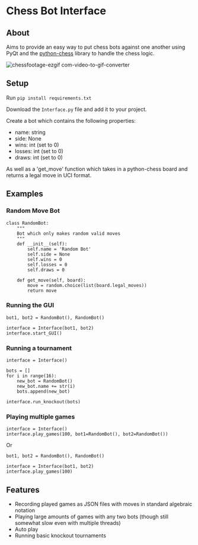 # Chess Bot Interface

## About
Aims to provide an easy way to put chess bots against one another using PyQt and the [python-chess](https://github.com/niklasf/python-chess) library to handle the chess logic.

![chessfootage-ezgif com-video-to-gif-converter](https://github.com/user-attachments/assets/22d53000-3d8f-4201-8daf-ba299b113392)

## Setup
Run ```pip install requirements.txt```

Download the ```Interface.py``` file and add it to your project.

Create a bot which contains the following properties: 
- name: string
- side: None
- wins: int (set to 0)
- losses: int (set to 0)
- draws: int (set to 0)

As well as a 'get_move' function which takes in a python-chess board and returns a legal move in UCI format. 

## Examples
### Random Move Bot

```
class RandomBot:
    """
    Bot which only makes random valid moves
    """
    def __init__(self):
        self.name = 'Random Bot'
        self.side = None
        self.wins = 0
        self.losses = 0
        self.draws = 0

    def get_move(self, board):
        move = random.choice(list(board.legal_moves))
        return move
```
### Running the GUI

```
bot1, bot2 = RandomBot(), RandomBot()

interface = Interface(bot1, bot2)
interface.start_GUI()
```

### Running a tournament

```
interface = Interface()

bots = []
for i in range(16):
    new_bot = RandomBot()
    new_bot.name += str(i)
    bots.append(new_bot)

interface.run_knockout(bots)
```

### Playing multiple games

```
interface = Interface()
interface.play_games(100, bot1=RandomBot(), bot2=RandomBot())
```
Or 
```
bot1, bot2 = RandomBot(), RandomBot()

interface = Interface(bot1, bot2)
interface.play_games(100)
```
## Features
- Recording played games as JSON files with moves in standard algebraic notation 
- Playing large amounts of games with any two bots (though still somewhat slow even with multiple threads)
- Auto play
- Running basic knockout tournaments

